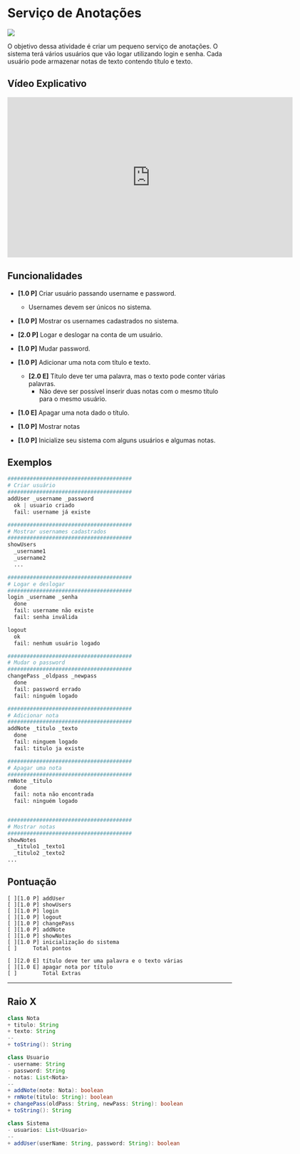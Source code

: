 # Serviço de Anotações

![](figura.jpg)


O objetivo dessa atividade é criar um pequeno serviço de anotações. O sistema
terá vários usuários que vão logar utilizando login e senha. Cada usuário pode
armazenar notas de texto contendo título e texto.

## Vídeo Explicativo

<iframe width="640" height="360" src="https://www.youtube.com/embed/ggOdp0Eh7fc" frameborder="0" allowfullscreen></iframe>

## Funcionalidades

- **[1.0 P]** Criar usuário passando username e password.
    - Usernames devem ser únicos no sistema.

- **[1.0 P]** Mostrar os usernames cadastrados no sistema.

- **[2.0 P]** Logar e deslogar na conta de um usuário.

- **[1.0 P]** Mudar password.

- **[1.0 P]** Adicionar uma nota com título e texto.
    - **[2.0 E]** Título deve ter uma palavra, mas o texto pode conter várias palavras.
        - Não deve ser possível inserir duas notas com o mesmo título para o mesmo usuário.

- **[1.0 E]** Apagar uma nota dado o título.

- **[1.0 P]** Mostrar notas

- **[1.0 P]** Inicialize seu sistema com alguns usuários e algumas notas.

## Exemplos

```python
#######################################
# Criar usuário
#######################################
addUser _username _password
  ok | usuario criado
  fail: username já existe

#######################################
# Mostrar usernames cadastrados
#######################################
showUsers
  _username1
  _username2
  ...

#######################################
# Logar e deslogar
#######################################
login _username _senha
  done
  fail: username não existe
  fail: senha inválida

logout
  ok
  fail: nenhum usuário logado

#######################################
# Mudar o password
#######################################
changePass _oldpass _newpass
  done
  fail: password errado
  fail: ninguém logado

#######################################
# Adicionar nota
#######################################
addNote _titulo _texto
  done
  fail: ninguem logado
  fail: titulo ja existe

#######################################
# Apagar uma nota
#######################################
rmNote _titulo
  done
  fail: nota não encontrada
  fail: ninguém logado


#######################################
# Mostrar notas
#######################################
showNotes
  _titulo1 _texto1
  _titulo2 _texto2
...

```

## Pontuação

```
[ ][1.0 P] addUser
[ ][1.0 P] showUsers
[ ][1.0 P] login
[ ][1.0 P] logout
[ ][1.0 P] changePass
[ ][1.0 P] addNote
[ ][1.0 P] showNotes
[ ][1.0 P] inicialização do sistema
[ ]     Total pontos

[ ][2.0 E] título deve ter uma palavra e o texto várias
[ ][1.0 E] apagar nota por título
[ ]        Total Extras
```

***
## Raio X

````java
class Nota
+ titulo: String
+ texto: String
--
+ toString(): String

class Usuario
- username: String
- password: String
- notas: List<Nota>
--
+ addNote(note: Nota): boolean
+ rmNote(titulo: String): boolean
+ changePass(oldPass: String, newPass: String): boolean
+ toString(): String

class Sistema
- usuarios: List<Usuario>
--
+ addUser(userName: String, password: String): boolean


````

